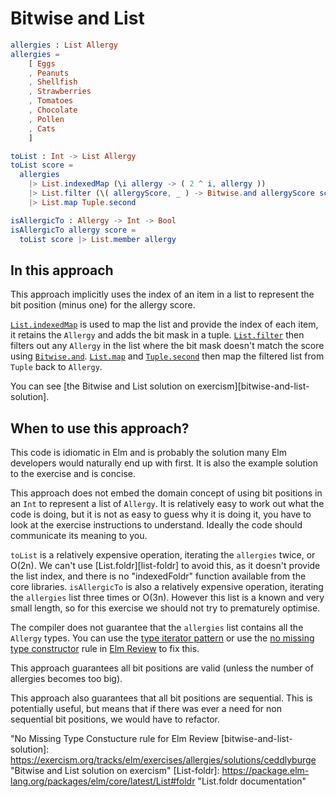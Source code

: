 # Bitwise and List

```elm
allergies : List Allergy
allergies =
    [ Eggs
    , Peanuts
    , Shellfish
    , Strawberries
    , Tomatoes
    , Chocolate
    , Pollen
    , Cats
    ]

toList : Int -> List Allergy
toList score =
  allergies
    |> List.indexedMap (\i allergy -> ( 2 ^ i, allergy ))
    |> List.filter (\( allergyScore, _ ) -> Bitwise.and allergyScore score > 0)
    |> List.map Tuple.second

isAllergicTo : Allergy -> Int -> Bool
isAllergicTo allergy score =
  toList score |> List.member allergy    
```

## In this approach

This approach implicitly uses the index of an item in a list to represent the bit position (minus one) for the allergy score.

[`List.indexedMap`][list-indexed-map] is used to map the list and provide the index of each item, it retains the `Allergy` and adds the bit mask in a tuple.
[`List.filter`][list-filter] then filters out any `Allergy` in the list where the bit mask doesn't match the score using [`Bitwise.and`][bitwise-and].
[`List.map`][list-map] and [`Tuple.second`][tuple-second] then map the filtered list from `Tuple` back to `Allergy`.

You can see [the Bitwise and List solution on exercism][bitwise-and-list-solution].

## When to use this approach?

This code is idiomatic in Elm and is probably the solution many Elm developers would naturally end up with first.
It is also the example solution to the exercise and is concise.

This approach does not embed the domain concept of using bit positions in an `Int` to represent a list of `Allergy`.
It is relatively easy to work out what the code is doing, but it is not as easy to guess why it is doing it, you have to look at the exercise instructions to understand.
Ideally the code should communicate its meaning to you.

`toList` is a relatively expensive operation, iterating the `allergies` twice, or O(2n).
We can't use [List.foldr][list-foldr] to avoid this, as it doesn't provide the list index, and there is no "indexedFoldr" function available from the core libraries.
`isAllergicTo` is also a relatively expensive operation, iterating the `allergies` list three times or O(3n). However this list is a known and very small length, so for this exercise we should not try to prematurely optimise.

The compiler does not guarantee that the `allergies` list contains all the `Allergy` types.
You can use the [type iterator pattern][type-iterator-pattern] or use the [no missing type constructor][elm-review-no-missing-type-constructor] rule in [Elm Review][elm-review] to fix this.

This approach guarantees all bit positions are valid (unless the number of allergies becomes too big).

This approach also guarantees that all bit positions are sequential.
This is potentially useful, but means that if there was ever a need for non sequential bit positions, we would have to refactor.

[list-indexed-map]:
  https://package.elm-lang.org/packages/elm/core/latest/List#indexedMap
  "List.indexedMap documentation"
[list-filter]:
  https://package.elm-lang.org/packages/elm/core/latest/List#filter
  "List.filter documentation"
[bitwise-and]:
  https://package.elm-lang.org/packages/elm/core/latest/Bitwise#and
  "Bitwise.and documentation"
[list-map]:
  https://package.elm-lang.org/packages/elm/core/latest/List#map
  "List.map documentation"
[tuple-second]:
  https://package.elm-lang.org/packages/elm/core/latest/Tuple#second
  "Tuple.second documentation"
[type-iterator-pattern]:
  https://sporto.github.io/elm-patterns/basic/type-iterator.html
  "The type iterator pattern"
[elm-review]:
  https://github.com/jfmengels/elm-review
  "Elm Review"
[elm-review-no-missing-type-constructor]:
  https://package.elm-lang.org/packages/Arkham/elm-review-no-missing-type-constructor/latest/
  "No Missing Type Constucture rule for Elm Review
[bitwise-and-list-solution]:
  https://exercism.org/tracks/elm/exercises/allergies/solutions/ceddlyburge
  "Bitwise and List solution on exercism"
[List-foldr]:
  https://package.elm-lang.org/packages/elm/core/latest/List#foldr
  "List.foldr documentation"
